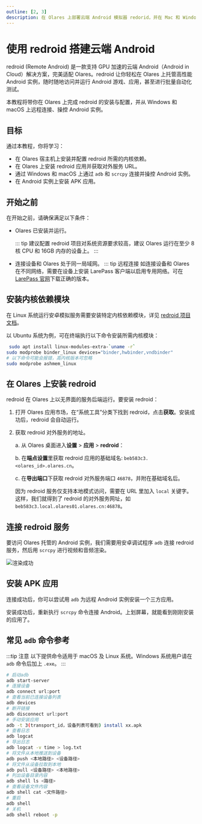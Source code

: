 ```yaml
---
outline: [2, 3]
description: 在 Olares 上部署云端 Android 模拟器 redorid，并在 Mac 和 Windows 上通过 adb 和 scacpy 访问云端 Android 主机。
---
```


# 使用 redroid 搭建云端 Android

redroid (Remote Android) 是一款支持 GPU 加速的云端 Android（Android in Cloud）解决方案，完美适配 Olares。redroid 让你轻松在 Olares 上托管高性能 Android 实例，随时随地访问并运行 Android 游戏、应用，甚至进行批量自动化测试。

本教程将带你在 Olares 上完成 redroid 的安装与配置，并从 Windows 和 macOS 上远程连接、操控 Android 实例。

## 目标
通过本教程，你将学习：
- 在 Olares 宿主机上安装并配置 redroid 所需的内核依赖。
- 在 Olares 上安装 redroid 应用并获取对外服务 URL。
- 通过 Windows 和 macOS 上通过 `adb` 和 `scrcpy` 连接并操控 Android 实例。
- 在 Android 实例上安装 APK 应用。

## 开始之前
在开始之前，请确保满足以下条件：
- Olares 已安装并运行。

   ::: tip 建议配置
   redroid 项目对系统资源要求较高，建议 Olares 运行在至少 8 核 CPU 和 16GB 内存的设备上。
   :::

- 连接设备和 Olares 处于同一局域网。
   ::: tip 远程连接
   如连接设备和 Olares 在不同网络，需要在设备上安装 LarePass 客户端以启用专用网络。可在 [LarePass 官网](https://olares.cn/larepass)下载正确的版本。
 
 ## 安装内核依赖模块

 在 Linux 系统运行安卓模拟服务需要安装特定内核依赖模块，详见 [redroid 项目文档](https://github.com/remote-android/redroid-doc/blob/master/deploy/README.md)。

以 Ubuntu 系统为例，可在终端执行以下命令安装所需内核模块：

```bash
 sudo apt install linux-modules-extra-`uname -r`
sudo modprobe binder_linux devices="binder,hwbinder,vndbinder"
# 以下命令可能会报错，高内核版本可忽略
sudo modprobe ashmem_linux
```

## 在 Olares 上安装 redroid

redroid 在 Olares 上以无界面的服务后端运行。要安装 redroid：

1. 打开 Olares 应用市场，在“系统工具”分类下找到 redroid，点击**获取**。安装成功后，redroid 会自动运行。
2. 获取 redroid 对外服务的地址。
   
   a. 从 Olares 桌面进入**设置** > **应用** > **redroid**：
    
   b. 在**端点设置**里获取 redroid 应用的基础域名: `beb583c3.<olares_id>.olares.cn`。

   c. 在**导出端口**下获取 redroid 对外服务端口 `46878`，并附在基础域名后。
   
   因为 redroid 服务仅支持本地模式访问，需要在 URL 里加入 `local` 关键字。这样，我们就得到了 redroid 的对外服务网址，如 `beb583c3.local.olares01.olares.cn:46878`。

## 连接 redroid 服务

要访问 Olares 托管的 Android 实例，我们需要用安卓调试程序 `adb` 连接 redroid 服务，然后用 `scrcpy` 进行视频和音频渲染。

<tabs>
<template #Windows>

Windows 版本的 `scrcpy` 集成了 `adb` 工具，不用另行安装。

1. 从[项目页面](https://github.com/Genymobile/scrcpy/blob/master/doc/windows.md)下载 `scrcpy`，并解压至指定目录。

   ::: tip adb 版本冲突
   如果你本地已安装了其他版本的 `adb`，可能会出现 `adb server` 版本冲突的问题。此时可以卸载先前安装的版本，或将其替换为 `scrcpy` 使用的版本。
   :::

2. 打开 PowerShell，进入 `scrcpy` 目录:

   ```powershell
   # 替换为实际下载版本
   cd .\scrcpy-win64-v3.1
   ```
3. 使用 `adb` 通过前面获取的 URL 连接至 redroid 服务：

   ```powershell
   # 请将 <olares_id> 替换为你自己的 Olares ID
   .\adb.exe connect beb583c3.local.<olares_id>.olares.cn:46878

   # 示例输出：
   already connected to beb583c3.local.<olares_id>.olares.cn:46878
   ```
   连接成功会看到示例中的消息提示。

4. 用 `scrcpy` 渲染界面和音频：

   ```powershell
   .\scrcpy.exe -s beb583c3.local.harvey063.olares.cn:46878 --audio-codec=aac --audio-encoder=OMX.google.aac.encoder
   ```

   执行成功后，命令行会输出连接设备信息，同时在桌面弹出安卓屏幕。
</template>
<template #macOS>

macOS 版本 `scrcpy` 没有集成 `adb`，需要你单独安装。推荐使用 Homebrew 方式安装。

1. 安装 `scrcpy`。

   ```bash
   brew install scrcpy
   ```

2. 安装 `adb`。

   ```bash
   brew install --cask android-platform-tools
   ``` 

3. 验证安装。

   ```bash
   scrcpy --version
   adb version
   ```
   看到对应的版本信息即表示安装成功。

   :::tip 应用阻止警告
   如果程序被 macOS 的安全设置拦截，可以打开 **系统设置** > **隐私与安全性** > **安全性**页面，找到对应的阻止项并点击**仍要打开**。再次运行时，按提示输入密码即可正常运行。
   :::
   
4. 使用 `adb` 连接至之前获得的 redroid 服务地址:。

   ```bash
   # 请将 <olares_id> 替换为你自己的 Olares ID
   adb connect beb583c3.local.<olares_id>.olares.cn:46878

   示例输出：
   already connected to beb583c3.local.<olares_id>.olares.cn:46878
   ```
   看到示例输出即代表服务连接成功。

4. 用 `scrcpy` 渲染界面和音频：
   
   ```bash
   scrcpy -s beb583c3.local.<olares_id>.olares.cn:46878 --audio-codec=aac --audio-encoder=OMX.google.aac.encoder
   ```
   执行成功后，命令行会输出连接设备信息，同时在桌面弹出安卓屏幕。
</template>
</tabs>

   ![渲染成功](/images/manual/tutorials/render-android.png#bordered)

## 安装 APK 应用
    
连接成功后，你可以尝试用 `adb` 为远程 Android 实例安装一个三方应用。

<tabs>
<template #Windows>
1. 查看当前连接设备详细信息：

   ```powershell
   .\adb.exe devices -l

   # 示例输出：
   List of devices attached
   beb583c3.local.olares02.olares.cn:46878 device product:ziyi model:23031PN0DC device:ziyi transport_id:4
   ```
   从输出结果中获取目标设备的 `transport_id` 为 4。

2. 在指定设备上安装 apk 应用，需通过 `-t` 参数指定 `transport_id`:
   
   ```powershell
   .\adb.exe -t 4 install C:\Users\YourName\Downloads\your_app.apk

   # 预期输出：
   Performing Streamed Install
   Success
   ```
   安装成功后，会看到 Success 的提示。此时，你再重新执行 `scrcpy` 命令重新渲染 Android 界面。上划屏幕，就能看到刚刚安装的应用了。
</template>
<template #macOS>
1. 查看当前连接设备详细信息：

   ```powershell
   .\adb.exe devices -l

   # 示例输出：
   List of devices attached
   beb583c3.local.olares02.olares.cn:46878 device product:ziyi model:23031PN0DC device:ziyi transport_id:4
   ```
   从输出结果中获取目标设备的 `transport_id` 为 4。

2. 在指定设备上安装 apk 应用，需通过 `-t` 参数指定 `transport_id`:
   
   ```powershell
    adb -t 4 install ~/Downloads/your_app.apk

   # 示例输出：
   Performing Streamed Install
   Success
   ```
</template>
</tabs>

安装成功后，重新执行 `scrcpy` 命令连接 Android。上划屏幕，就能看到刚刚安装的应用了。
   

## 常见 `adb` 命令参考
:::tip 注意
以下提供命令适用于 macOS 及 Linux 系统。Windows 系统用户请在 `adb` 命令后加上 `.exe`。
:::

```bash
# 启动adb
adb start-server
# 连接设备
adb connect url:port
# 查看当前已连接设备列表
adb devices 
# 断开链接
adb disconnect url:port
# 手动安装应用
adb -t 3(transport_id，设备列表可看到) install xx.apk
# 查看日志
adb logcat
# 导出日志
adb logcat -v time > log.txt
# 将文件从本地推送到设备
adb push <本地路径> <设备路径>
# 将文件从设备拉取到本地
adb pull <设备路径> <本地路径>
# 列出设备目录内容
adb shell ls <路径>
# 查看设备文件内容
adb shell cat <文件路径>
# 重启
adb shell
# 关机
adb shell reboot -p
```






